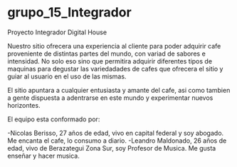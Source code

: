 # grupo_15_Integrador
Proyecto Integrador Digital House


Nuestro sitio ofrecera una experiencia al cliente para poder adquirir cafe proveniente de distintas partes del mundo, con variad de sabores e intensidad. No solo eso sino que permitira adquirir diferentes tipos de maquinas para degustar las variedadades de cafes que ofrecera el sitio y guiar al usuario en el uso de las mismas.

El sitio apuntara a cualquier entusiasta y amante del cafe, asi como tambien a gente dispuesta a adentrarse en este mundo y experimentar nuevos horizontes.


El equipo esta conformado por:

  -Nicolas Berisso, 27 años de edad, vivo en capital federal y soy abogado. Me encanta el cafe, lo consumo a diario.
  -Leandro Maldonado, 26 años de edad, vivo de Berazategui Zona Sur, soy Profesor de Musica. Me gusta enseñar y hacer musica.
  
